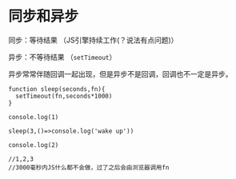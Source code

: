 # 同步和异步

同步：等待结果 （JS引擎持续工作(？说法有点问题)）

异步：不等待结果 （`setTimeout`）

异步常常伴随回调一起出现，但是异步不是回调，回调也不一定是异步。

```apple js
function sleep(seconds,fn){
  setTimeout(fn,seconds*1000)
}

console.log(1)

sleep(3,()=>console.log('wake up'))

console.log(2)

//1,2,3
//3000毫秒内JS什么都不会做，过了之后会由浏览器调用fn
```